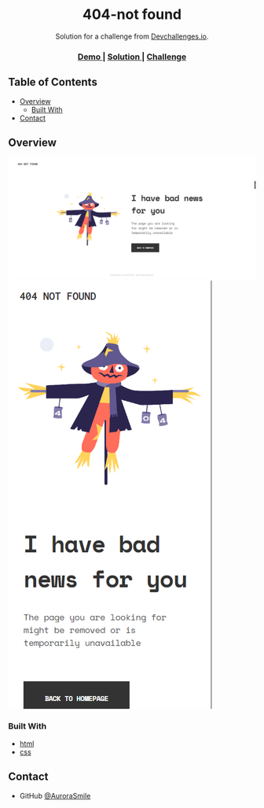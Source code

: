 <!-- Please update value in the {}  -->

<h1 align="center">404-not found</h1>

<div align="center">
   Solution for a challenge from  <a href="http://devchallenges.io" target="_blank">Devchallenges.io</a>.
</div>

<div align="center">
  <h3>
    <a href="https://aurorasmile.github.io/404-Not-Found/">
      Demo
    </a>
    <span> | </span>
    <a href="https://github.com/AuroraSmile/404-Not-Found">
      Solution
    </a>
    <span> | </span>
    <a href="https://devchallenges.io/challenges/wBunSb7FPrIepJZAg0sY">
      Challenge
    </a>
  </h3>
</div>

<!-- TABLE OF CONTENTS -->

## Table of Contents

- [Overview](#overview)
  - [Built With](#built-with)
- [Contact](#contact)

<!-- OVERVIEW -->

## Overview

![web](https://github.com/AuroraSmile/404-Not-Found/blob/main/images/web.png)
![moblie](https://github.com/AuroraSmile/404-Not-Found/blob/main/images/moblie.png)

### Built With

<!-- This section should list any major frameworks that you built your project using. Here are a few examples.-->

- [html]()
- [css]()

## Contact

- GitHub [@AuroraSmile](https://github.com/AuroraSmile)
